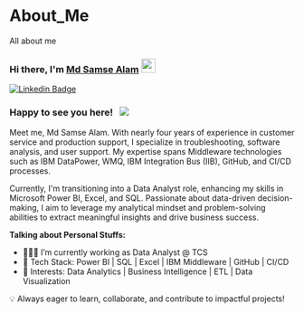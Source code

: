 # About_Me
All about me

### Hi there, I'm <a href="https://skst.in" target="_blank">Md Samse Alam</a> <img src="https://media.giphy.com/media/hvRJCLFzcasrR4ia7z/giphy.gif" width="25px">

[![Linkedin Badge](https://img.shields.io/badge/-LinkedIn-0e76a8?style=flat-square&logo=Linkedin&logoColor=white)](https://www.linkedin.com/in/samsealam-0786/)



### Happy to see you here! &nbsp; ![](https://visitor-badge.glitch.me/badge?page_id=saddamskst.saddamskst)

Meet me, Md Samse Alam. With nearly four years of experience in customer service and production support, I specialize in troubleshooting, software analysis, and user support. My expertise spans Middleware technologies such as IBM DataPower, WMQ, IBM Integration Bus (IIB), GitHub, and CI/CD processes.

Currently, I'm transitioning into a Data Analyst role, enhancing my skills in Microsoft Power BI, Excel, and SQL. Passionate about data-driven decision-making, I aim to leverage my analytical mindset and problem-solving abilities to extract meaningful insights and drive business success.

  
**Talking about Personal Stuffs:**

- 👨🏻‍💻 I’m currently working as Data Analyst @ TCS
- 📌 Tech Stack: Power BI | SQL | Excel | IBM Middleware | GitHub | CI/CD
- 📌 Interests: Data Analytics | Business Intelligence | ETL | Data Visualization

💡 Always eager to learn, collaborate, and contribute to impactful projects!

